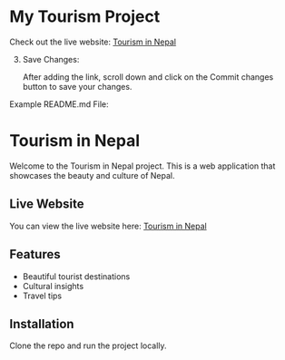 # My Tourism Project

Check out the live website: [Tourism in Nepal](https://tourism-in-nepal.vercel.app/)

3. Save Changes:

    After adding the link, scroll down and click on the Commit changes button to save your changes.

Example README.md File:

# Tourism in Nepal

Welcome to the Tourism in Nepal project. This is a web application that showcases the beauty and culture of Nepal.

## Live Website
You can view the live website here: [Tourism in Nepal](https://tourism-in-nepal.vercel.app/)

## Features
- Beautiful tourist destinations
- Cultural insights
- Travel tips

## Installation
Clone the repo and run the project locally.
